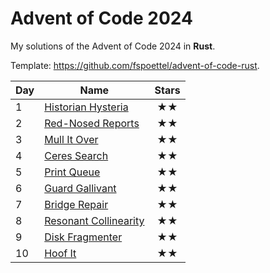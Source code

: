 # Advent of Code 2024

My solutions of the Advent of Code 2024 in **Rust**.

Template: https://github.com/fspoettel/advent-of-code-rust.

| Day | Name                                     | Stars |
|-----|------------------------------------------|:-----:|
| 1   | [ Historian Hysteria ](src/bin/01.rs)    |  ★★   |
| 2   | [ Red-Nosed Reports ](src/bin/02.rs)     |  ★★   |
| 3   | [ Mull It Over ](src/bin/03.rs)          |  ★★   |
| 4   | [ Ceres Search ](src/bin/04.rs)          |  ★★   |
| 5   | [ Print Queue ](src/bin/05.rs)           |  ★★   |
| 6   | [ Guard Gallivant ](src/bin/06_)         |  ★★   |
| 7   | [ Bridge Repair ](src/bin/07.rs)         |  ★★   |
| 8   | [ Resonant Collinearity ](src/bin/08.rs) |  ★★   |
| 9   | [ Disk Fragmenter ](src/bin/09.rs)       |  ★★   |
| 10  | [ Hoof It ](src/bin/010.rs)              |  ★★   |


